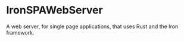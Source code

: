 # IronSPAWebServer
A web server, for single page applications, that uses Rust and the Iron framework.
